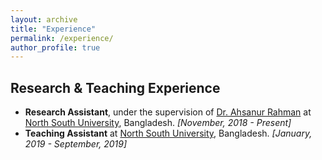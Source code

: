 ```yaml
---
layout: archive
title: "Experience"
permalink: /experience/
author_profile: true
---
```


## Research & Teaching Experience
* **Research Assistant**, under the supervision of [Dr. Ahsanur Rahman](https://sites.google.com/site/rahmanmahsanur) at [North South University](http://www.northsouth.edu/), Bangladesh. _[November, 2018 - Present]_
* **Teaching Assistant** at [North South University](http://www.northsouth.edu/), Bangladesh. _[January, 2019 - September, 2019]_
